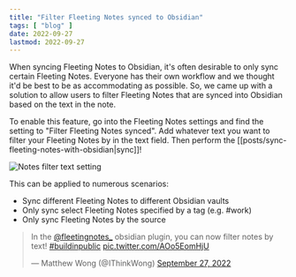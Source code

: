 ```yaml
---
title: "Filter Fleeting Notes synced to Obsidian"
tags: [ "blog" ]
date: 2022-09-27
lastmod: 2022-09-27
---
```

When syncing Fleeting Notes to Obsidian, it's often desirable to only sync certain Fleeting Notes. Everyone has their own workflow and we thought it'd be best to be as accommodating as possible. So, we came up with a solution to allow users to filter Fleeting Notes that are synced into Obsidian based on the text in the note. 

To enable this feature, go into the Fleeting Notes settings and find the setting to "Filter Fleeting Notes synced". Add whatever text you want to filter your Fleeting Notes by in the text field. Then perform the [[posts/sync-fleeting-notes-with-obsidian|sync]]!

![Notes filter text setting](posts/img/notes-filter-text.png)

This can be applied to numerous scenarios:
- Sync different Fleeting Notes to different Obsidian vaults
- Only sync select Fleeting Notes specified by a tag (e.g. #work)
- Only sync Fleeting Notes by the source

<blockquote class="twitter-tweet" data-theme="dark"><p lang="en" dir="ltr">In the <a href="https://twitter.com/fleetingnotes_?ref_src=twsrc%5Etfw">@fleetingnotes_</a> obsidian plugin, you can now filter notes by text! <a href="https://twitter.com/hashtag/buildinpublic?src=hash&amp;ref_src=twsrc%5Etfw">#buildinpublic</a> <a href="https://t.co/AOo5EomHjU">pic.twitter.com/AOo5EomHjU</a></p>&mdash; Matthew Wong (@IThinkWong) <a href="https://twitter.com/IThinkWong/status/1574861668466696202?ref_src=twsrc%5Etfw">September 27, 2022</a></blockquote> <script async src="https://platform.twitter.com/widgets.js" charset="utf-8"></script>